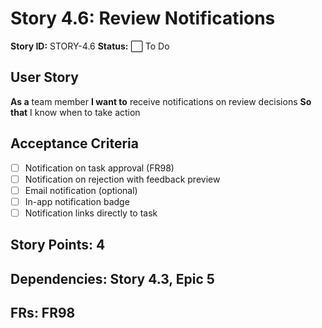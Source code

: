 # Story 4.6: Review Notifications

**Story ID:** STORY-4.6
**Status:** ⬜ To Do

## User Story
**As a** team member
**I want to** receive notifications on review decisions
**So that** I know when to take action

## Acceptance Criteria
- [ ] Notification on task approval (FR98)
- [ ] Notification on rejection with feedback preview
- [ ] Email notification (optional)
- [ ] In-app notification badge
- [ ] Notification links directly to task

## Story Points: 4
## Dependencies: Story 4.3, Epic 5
## FRs: FR98
